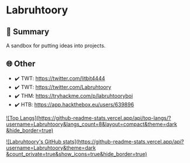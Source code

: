 # Labruhtoory

## 📜 Summary

A sandbox for putting ideas into projects.


## 🌐 Other

- ✔️ TWT: https://twitter.com/litbit4444
- ✔️ TWT: https://twitter.com/Labruhtoory
- ✔️ THM: https://tryhackme.com/p/labruhtooryboi
- ✔️ HTB: https://app.hackthebox.eu/users/639896

[![Top Langs](https://github-readme-stats.vercel.app/api/top-langs/?username=Labruhtoory&langs_count=8&layout=compact&theme=dark &hide_border=true)](https://github.com/Labruhtoory/github-readme-stats)

[![Labruhtoory's GitHub stats](https://github-readme-stats.vercel.app/api?username=Labruhtoory&theme=dark &count_private=true&show_icons=true&hide_border=true)](https://github.com/Labruhtoory/github-readme-stats)
